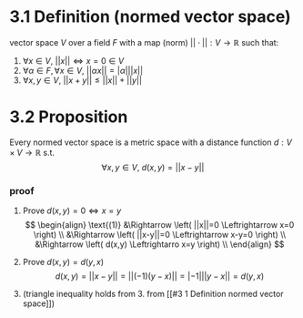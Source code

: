 # 3.1 Definition (normed vector space)
vector space $V$ over a field $F$ with a map (norm) $|| \cdot || : V \rightarrow \mathbb{R}$ such that:
1. $\forall x \in V, \ ||x|| \Leftrightarrow x=0 \in V$
2. $\forall \alpha \in F, \forall x \in V, \ || \alpha x || = | \alpha | ||x||$
3. $\forall x,y \in V, \ ||x+y|| \leq ||x|| + ||y||$

# 3.2 Proposition
Every normed vector space is a metric space with a distance function $d: V \times V \rightarrow \mathbb{R}$ s.t.
$$
\forall x,y \in V, \ d(x,y)=||x-y||
$$


### proof

1. Prove $d(x,y)=0 \Leftrightarrow x=y$
$$
\begin{align}
\text{(1)} &\Rightarrow \left( ||x||=0 \Leftrightarrow x=0 \right) \\
&\Rightarrow \left( ||x-y||=0 \Leftrightarrow x-y=0 \right) \\
&\Rightarrow \left( d(x,y) \Leftrightarro x=y \right) \\
\end{align}
$$

2.  Prove $d(x,y)=d(y,x)$
$$
d(x,y)=||x-y||=||(-1)(y-x)||=|-1| ||y-x||=d(y,x)
$$

3. (triangle inequality holds from 3. from [[#3 1 Definition normed vector space]])